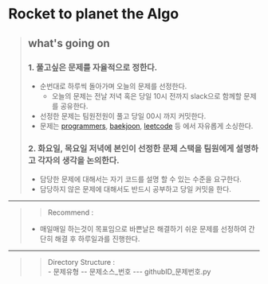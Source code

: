 # Rocket to planet the Algo
> ## what's going on
> ### 1. 풀고싶은 문제를 자율적으로 정한다. 
>   - 순번대로 하루씩 돌아가며 오늘의 문제를 선정한다.
>       - 오늘의 문제는 전날 저녁 혹은 당일 10시 전까지 slack으로 함께할 문제를 공유한다. 
>   - 선정한 문제는 팀원전원이 풀고 당일 00시 까지 커밋한다. 
>   - 문제는 [programmers](https://programmers.co.kr/learn/challenges?tab=all_challenges), [baekjoon](https://www.acmicpc.net/problemset), [leetcode](https://leetcode.com/problemset/all/) 등 에서 자유롭게 소싱한다. 
> ### 2. 화요일, 목요일 저녁에 본인이 선정한 문제 스택을 팀원에게 설명하고 각자의 생각을 논의한다.
>   - 담당한 문제에 대해서는 자기 코드를 설명 할 수 있는 수준을 요구한다.
>   - 담당하지 않은 문제에 대해서도 반드시 공부하고 당일 커밋을 한다. 
>

---
>> Recommend :
>-  매일매일 하는것이 목표임으로 바쁜날은 해결하기 쉬운 문제를 선정하여 간단히 해결 후 하루일과를 진행한다.
---
>> Directory Structure :   
> \- 문제유형 \-- 문제소스_번호 \--- githubID_문제번호.py   
